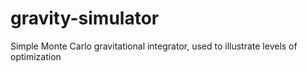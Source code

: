 # gravity-simulator
Simple Monte Carlo gravitational integrator, used to illustrate levels of optimization
